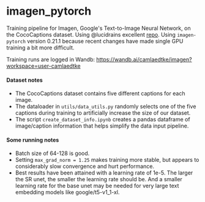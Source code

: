 # imagen_pytorch

Training pipeline for Imagen, Google's Text-to-Image Neural Network, on the CocoCaptions dataset. Using @lucidrains excellent [repo](https://github.com/lucidrains/imagen-pytorch). Using `imagen-pytorch` version 0.21.1 because recent changes have made single GPU training a bit more difficult. 

Training runs are logged in Wandb: https://wandb.ai/camlaedtke/imagen?workspace=user-camlaedtke

#### Dataset notes
- The CocoCaptions dataset contains five different captions for each image. 
- The dataloader in `utils/data_utils.py` randomly selects one of the five captions during training to artificially increase the size of our dataset. 
- The script `create_dataset_info.ipynb` creates a pandas dataframe of image/caption information that helps simplify the data input pipeline. 

#### Some running notes
- Batch size of 64-128 is good. 
- Setting `max_grad_norm = 1.25` makes training more stable, but appears to considerably slow convergence and hurt performance.
- Best results have been attained with a learning rate of 1e-5. The larger the SR unet, the smaller the learning rate should be. And a smaller learning rate for the base unet may be needed for very large text embedding models like google/t5-v1_1-xl. 
